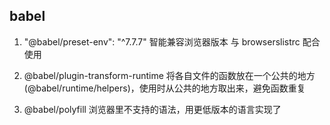 ## babel

1. "@babel/preset-env": "^7.7.7"  智能兼容浏览器版本 与 browserslistrc 配合使用

2. @babel/plugin-transform-runtime  将各自文件的函数放在一个公共的地方(@babel/runtime/helpers)，使用时从公共的地方取出来，避免函数重复

3. @babel/polyfill 浏览器里不支持的语法，用更低版本的语言实现了